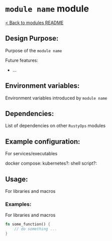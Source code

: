# `module name` module

[< Back to modules README](README.md)

## Design Purpose:

Purpose of the `module name`

Future features:
- ...

## Environment variables:

Environment variables introduced by `module name`

## Dependencies:

List of dependencies on other `RustyOps` modules

## Example configuration:

For services/executables

docker compose:
kubernetes?:
shell script?:

## Usage:

For libraries and macros

### Examples:

For libraries and macros

```rust
fn some_function() {
    // do something ...
}
```

